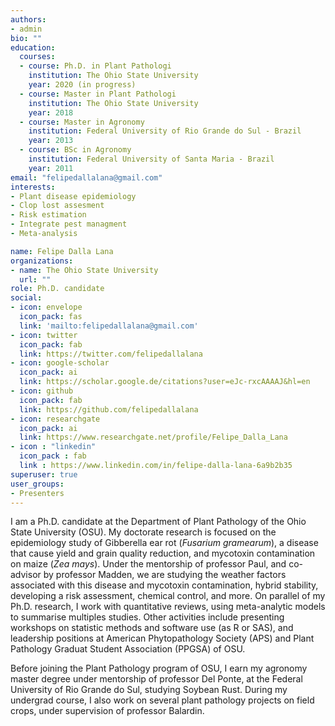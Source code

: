 ```yaml
---
authors:
- admin
bio: ""
education:
  courses:
  - course: Ph.D. in Plant Pathologi
    institution: The Ohio State University
    year: 2020 (in progress)
  - course: Master in Plant Pathologi
    institution: The Ohio State University
    year: 2018
  - course: Master in Agronomy
    institution: Federal University of Rio Grande do Sul - Brazil
    year: 2013
  - course: BSc in Agronomy
    institution: Federal University of Santa Maria - Brazil
    year: 2011
email: "felipedallalana@gmail.com"
interests:
- Plant disease epidemiology
- Clop lost assesment
- Risk estimation
- Integrate pest managment
- Meta-analysis

name: Felipe Dalla Lana
organizations:
- name: The Ohio State University
  url: ""
role: Ph.D. candidate
social:
- icon: envelope
  icon_pack: fas
  link: 'mailto:felipedallalana@gmail.com'
- icon: twitter
  icon_pack: fab
  link: https://twitter.com/felipedallalana
- icon: google-scholar
  icon_pack: ai
  link: https://scholar.google.de/citations?user=eJc-rxcAAAAJ&hl=en
- icon: github
  icon_pack: fab
  link: https://github.com/felipedallalana
- icon: researchgate
  icon_pack: ai
  link: https://www.researchgate.net/profile/Felipe_Dalla_Lana
- icon : "linkedin"
  icon_pack : fab
  link : https://www.linkedin.com/in/felipe-dalla-lana-6a9b2b35
superuser: true
user_groups:
- Presenters
---
```


I am a Ph.D. candidate at the Department of Plant Pathology of the Ohio State University (OSU). My doctorate research is focused on the epidemiology study of Gibberella ear rot (*Fusarium gramearum*), a disease that cause yield and grain quality reduction, and mycotoxin contamination on maize (*Zea mays*). Under the mentorship of professor Paul, and co-advisor by professor Madden, we are studying the weather factors associated with this disease and mycotoxin contamination, hybrid stability, developing a risk assessment, chemical control, and more. On parallel of my Ph.D. research, I work with quantitative reviews, using meta-analytic models to summarise multiples studies. Other activities include presenting workshops on statistic methods and software use (as R or SAS), and leadership positions at American Phytopathology Society (APS) and Plant Pathology Graduat Student Association (PPGSA) of OSU.

Before joining the Plant Pathology program of OSU, I earn my agronomy master degree under mentorship of professor Del Ponte, at the Federal University of Rio Grande do Sul, studying Soybean Rust. During my undergrad course, I also work on several plant pathology projects on field crops, under supervision of professor Balardin.
